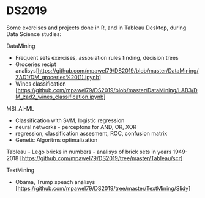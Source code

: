 # DS2019

Some exercises and projects done in R, and in Tableau Desktop, during Data Science studies:

DataMining
 - Frequent sets exercises, assosiation rules finding, decision trees
 - Groceries recipt analisys[https://github.com/mpawel79/DS2019/blob/master/DataMining/ZAD1/DM_groceries%20(1).ipynb]
 - Wines classification [https://github.com/mpawel79/DS2019/blob/master/DataMining/LAB3/DM_zad2_wines_classification.ipynb]
 
 
MSI_AI-ML
  - Classification with SVM, logistic regression
  - neural networks - perceptons for AND, OR, XOR
  - regression, classification assesment, ROC, confusion matrix
  - Genetic Algoritms optimalization
  

Tableau - Lego bricks in numbers - analisys of brick sets in years 1949-2018 [https://github.com/mpawel79/DS2019/tree/master/Tableau/scr]
 

TextMining
- Obama, Trump speach analisys [https://github.com/mpawel79/DS2019/tree/master/TextMining/Slidy]
